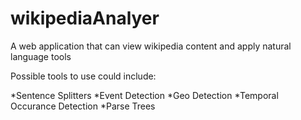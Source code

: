 wikipediaAnalyer
================

A web application that can view wikipedia content and apply natural language tools

Possible tools to use could include:

*Sentence Splitters
*Event Detection
*Geo Detection
*Temporal Occurance Detection
*Parse Trees
